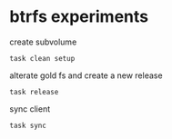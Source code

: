 # btrfs experiments

create subvolume
```
task clean setup
```

alterate gold fs and create a new release
```
task release
```

sync client
```
task sync
```

